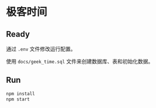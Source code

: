 # 极客时间

## Ready

通过 `.env` 文件修改运行配置。

使用 `docs/geek_time.sql` 文件来创建数据库、表和初始化数据。

## Run

```bash
npm install
npm start
```
